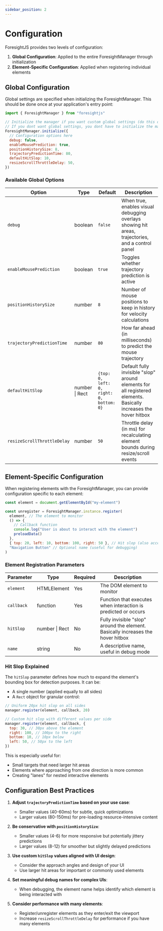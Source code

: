 ```yaml
---
sidebar_position: 2
---
```


# Configuration

ForesightJS provides two levels of configuration:

1. **Global Configuration**: Applied to the entire ForesightManager through initialization
2. **Element-Specific Configuration**: Applied when registering individual elements

## Global Configuration

Global settings are specified when initializing the ForesightManager. This should be done once at your application's entry point:

```javascript
import { ForesightManager } from "foresightjs"

// Initialize the manager if you want custom global settings (do this once at app startup)
// If you dont want global settings, you dont have to initialize the manager
ForesightManager.initialize({
  // Configuration options here
  debug: false,
  enableMousePrediction: true,
  positionHistorySize: 8,
  trajectoryPredictionTime: 80,
  defaultHitSlop: 10,
  resizeScrollThrottleDelay: 50,
})
```

### Available Global Options

| Option                      | Type           | Default                                  | Description                                                                                                      |
| --------------------------- | -------------- | ---------------------------------------- | ---------------------------------------------------------------------------------------------------------------- |
| `debug`                     | boolean        | `false`                                  | When true, enables visual debugging overlays showing hit areas, trajectories, and a control panel                |
| `enableMousePrediction`     | boolean        | `true`                                   | Toggles whether trajectory prediction is active                                                                  |
| `positionHistorySize`       | number         | `8`                                      | Number of mouse positions to keep in history for velocity calculations                                           |
| `trajectoryPredictionTime`  | number         | `80`                                     | How far ahead (in milliseconds) to predict the mouse trajectory                                                  |
| `defaultHitSlop`            | number \| Rect | `{top: 0, left: 0, right: 0, bottom: 0}` | Default fully invisible "slop" around elements for all registered elements. Basically increases the hover hitbox |
| `resizeScrollThrottleDelay` | number         | `50`                                     | Throttle delay (in ms) for recalculating element bounds during resize/scroll events                              |

## Element-Specific Configuration

When registering elements with the ForesightManager, you can provide configuration specific to each element:

```javascript
const element = document.getElementById("my-element")

const unregister = ForesightManager.instance.register(
  element, // The element to monitor
  () => {
    // Callback function
    console.log("User is about to interact with the element")
    preloadData()
  },
  { top: 20, left: 10, bottom: 100, right: 50 }, // Hit slop (also accepts a singular number for all sides)
  "Navigation Button" // Optional name (useful for debugging)
)
```

### Element Registration Parameters

| Parameter  | Type           | Required | Description                                                                     |
| ---------- | -------------- | -------- | ------------------------------------------------------------------------------- |
| `element`  | HTMLElement    | Yes      | The DOM element to monitor                                                      |
| `callback` | function       | Yes      | Function that executes when interaction is predicted or occurs                  |
| `hitSlop`  | number \| Rect | No       | Fully invisible "slop" around the element. Basically increases the hover hitbox |
| `name`     | string         | No       | A descriptive name, useful in debug mode                                        |

### Hit Slop Explained

The `hitSlop` parameter defines how much to expand the element's bounding box for detection purposes. It can be:

- A single number (applied equally to all sides)
- A `Rect` object for granular control:

```javascript
// Uniform 20px hit slop on all sides
manager.register(element, callback, 20)

// Custom hit slop with different values per side
manager.register(element, callback, {
  top: 30, // 30px above the element
  right: 100, // 100px to the right
  bottom: 10, // 10px below
  left: 50, // 50px to the left
})
```

This is especially useful for:

- Small targets that need larger hit areas
- Elements where approaching from one direction is more common
- Creating "lanes" for nested interactive elements

## Configuration Best Practices

1. **Adjust `trajectoryPredictionTime` based on your use case**:

   - Smaller values (40-60ms) for subtle, quick optimizations
   - Larger values (80-150ms) for pre-loading resource-intensive content

2. **Be conservative with `positionHistorySize`**:

   - Smaller values (4-6) for more responsive but potentially jittery predictions
   - Larger values (8-12) for smoother but slightly delayed predictions

3. **Use custom `hitSlop` values aligned with UI design**:

   - Consider the approach angles and design of your UI
   - Use larger hit areas for important or commonly used elements

4. **Set meaningful debug names for complex UIs**:

   - When debugging, the element name helps identify which element is being interacted with

5. **Consider performance with many elements**:
   - Register/unregister elements as they enter/exit the viewport
   - Increase `resizeScrollThrottleDelay` for performance if you have many elements
